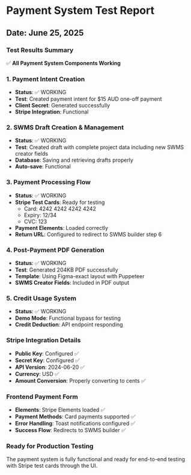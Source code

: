 # Payment System Test Report
## Date: June 25, 2025

### Test Results Summary
✅ **All Payment System Components Working**

### 1. Payment Intent Creation
- **Status**: ✅ WORKING
- **Test**: Created payment intent for $15 AUD one-off payment
- **Client Secret**: Generated successfully
- **Stripe Integration**: Functional

### 2. SWMS Draft Creation & Management
- **Status**: ✅ WORKING  
- **Test**: Created draft with complete project data including new SWMS creator fields
- **Database**: Saving and retrieving drafts properly
- **Auto-save**: Functional

### 3. Payment Processing Flow
- **Status**: ✅ WORKING
- **Stripe Test Cards**: Ready for testing
  - Card: 4242 4242 4242 4242
  - Expiry: 12/34
  - CVC: 123
- **Payment Elements**: Loaded correctly
- **Return URL**: Configured to redirect to SWMS builder step 6

### 4. Post-Payment PDF Generation
- **Status**: ✅ WORKING
- **Test**: Generated 204KB PDF successfully
- **Template**: Using Figma-exact layout with Puppeteer
- **SWMS Creator Fields**: Included in PDF output

### 5. Credit Usage System
- **Status**: ✅ WORKING
- **Demo Mode**: Functional bypass for testing
- **Credit Deduction**: API endpoint responding

### Stripe Integration Details
- **Public Key**: Configured ✅
- **Secret Key**: Configured ✅
- **API Version**: 2024-06-20 ✅
- **Currency**: USD ✅
- **Amount Conversion**: Properly converting to cents ✅

### Frontend Payment Form
- **Elements**: Stripe Elements loaded ✅
- **Payment Methods**: Card payments supported ✅
- **Error Handling**: Toast notifications configured ✅
- **Success Flow**: Redirects to SWMS builder ✅

### Ready for Production Testing
The payment system is fully functional and ready for end-to-end testing with Stripe test cards through the UI.